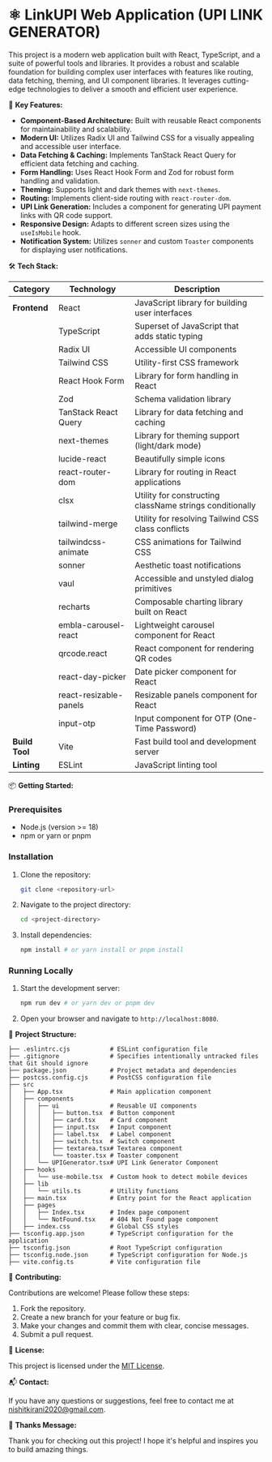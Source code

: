 # ⚛️ LinkUPI Web Application (UPI LINK GENERATOR)

This project is a modern web application built with React, TypeScript, and a suite of powerful tools and libraries. It provides a robust and scalable foundation for building complex user interfaces with features like routing, data fetching, theming, and UI component libraries. It leverages cutting-edge technologies to deliver a smooth and efficient user experience.

🚀 **Key Features:**

*   **Component-Based Architecture:** Built with reusable React components for maintainability and scalability.
*   **Modern UI:** Utilizes Radix UI and Tailwind CSS for a visually appealing and accessible user interface.
*   **Data Fetching & Caching:** Implements TanStack React Query for efficient data fetching and caching.
*   **Form Handling:** Uses React Hook Form and Zod for robust form handling and validation.
*   **Theming:** Supports light and dark themes with `next-themes`.
*   **Routing:** Implements client-side routing with `react-router-dom`.
*   **UPI Link Generation:** Includes a component for generating UPI payment links with QR code support.
*   **Responsive Design:** Adapts to different screen sizes using the `useIsMobile` hook.
*   **Notification System:** Utilizes `sonner` and custom `Toaster` components for displaying user notifications.

🛠️ **Tech Stack:**

| Category      | Technology                      | Description                                                                 |
|---------------|---------------------------------|-----------------------------------------------------------------------------|
| **Frontend**  | React                           | JavaScript library for building user interfaces                               |
|               | TypeScript                      | Superset of JavaScript that adds static typing                                |
|               | Radix UI                        | Accessible UI components                                                      |
|               | Tailwind CSS                    | Utility-first CSS framework                                                   |
|               | React Hook Form                 | Library for form handling in React                                            |
|               | Zod                             | Schema validation library                                                     |
|               | TanStack React Query            | Library for data fetching and caching                                         |
|               | next-themes                     | Library for theming support (light/dark mode)                                 |
|               | lucide-react                    | Beautifully simple icons                                                     |
|               | react-router-dom                | Library for routing in React applications                                     |
|               | clsx                            | Utility for constructing className strings conditionally                       |
|               | tailwind-merge                | Utility for resolving Tailwind CSS class conflicts                            |
|               | tailwindcss-animate             | CSS animations for Tailwind CSS                                               |
|               | sonner                          |  Aesthetic toast notifications                                                |
|               | vaul                            |  Accessible and unstyled dialog primitives                                     |
|               | recharts                        |  Composable charting library built on React                                   |
|               | embla-carousel-react            |  Lightweight carousel component for React                                     |
|               | qrcode.react                    |  React component for rendering QR codes                                      |
|               | react-day-picker                |  Date picker component for React                                               |
|               | react-resizable-panels          |  Resizable panels component for React                                          |
|               | input-otp                       |  Input component for OTP (One-Time Password)                                 |
| **Build Tool**| Vite                            | Fast build tool and development server                                        |
| **Linting**   | ESLint                          | JavaScript linting tool                                                       |

📦 **Getting Started:**

### Prerequisites

*   Node.js (version >= 18)
*   npm or yarn or pnpm

### Installation

1.  Clone the repository:

    ```bash
    git clone <repository-url>
    ```

2.  Navigate to the project directory:

    ```bash
    cd <project-directory>
    ```

3.  Install dependencies:

    ```bash
    npm install # or yarn install or pnpm install
    ```

### Running Locally

1.  Start the development server:

    ```bash
    npm run dev # or yarn dev or pnpm dev
    ```

2.  Open your browser and navigate to `http://localhost:8080`.

📂 **Project Structure:**

```
├── .eslintrc.cjs           # ESLint configuration file
├── .gitignore              # Specifies intentionally untracked files that Git should ignore
├── package.json            # Project metadata and dependencies
├── postcss.config.cjs      # PostCSS configuration file
├── src
│   ├── App.tsx             # Main application component
│   ├── components
│   │   ├── ui              # Reusable UI components
│   │   │   ├── button.tsx  # Button component
│   │   │   ├── card.tsx    # Card component
│   │   │   ├── input.tsx   # Input component
│   │   │   ├── label.tsx   # Label component
│   │   │   ├── switch.tsx  # Switch component
│   │   │   ├── textarea.tsx# Textarea component
│   │   │   └── toaster.tsx # Toaster component
│   │   └── UPIGenerator.tsx# UPI Link Generator Component
│   ├── hooks
│   │   └── use-mobile.tsx  # Custom hook to detect mobile devices
│   ├── lib
│   │   └── utils.ts        # Utility functions
│   ├── main.tsx            # Entry point for the React application
│   ├── pages
│   │   ├── Index.tsx       # Index page component
│   │   └── NotFound.tsx    # 404 Not Found page component
│   ├── index.css           # Global CSS styles
├── tsconfig.app.json       # TypeScript configuration for the application
├── tsconfig.json           # Root TypeScript configuration
├── tsconfig.node.json      # TypeScript configuration for Node.js
├── vite.config.ts          # Vite configuration file
```


🤝 **Contributing:**

Contributions are welcome! Please follow these steps:

1.  Fork the repository.
2.  Create a new branch for your feature or bug fix.
3.  Make your changes and commit them with clear, concise messages.
4.  Submit a pull request.

📝 **License:**

This project is licensed under the [MIT License](LICENSE).

📬 **Contact:**

If you have any questions or suggestions, feel free to contact me at [nishitkirani2020@gmail.com](mailto:nishitkirani2020@gmail.com).

💖 **Thanks Message:**

Thank you for checking out this project! I hope it's helpful and inspires you to build amazing things.

